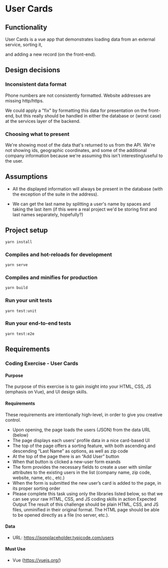 # User Cards

## Functionality

User Cards is a vue app that demonstrates loading data from an external service, sorting it,

and adding a new record (on the front-end).

## Design decisions

### Inconsistent data format

Phone numbers are not consistently formatted. Website addresses are missing http/https.

We could apply a "fix" by formatting this data for presentation on the front-end, but this really should be handled in either the database or (worst case) at the services layer of the backend.

### Choosing what to present

We're showing most of the data that's returned to us from the API. We're not showing ids, geographic coordinates, and some of the additional company information because we're assuming this isn't interesting/useful to the user.

## Assumptions

- All the displayed information will always be present in the database (with the exception of the suite in the address).

- We can get the last name by splitting a user's name by spaces and taking the last item (if this were a real project we'd be storing first and last names separately, hopefully?)

## Project setup

```
yarn install
```

### Compiles and hot-reloads for development

```
yarn serve
```

### Compiles and minifies for production

```
yarn build
```

### Run your unit tests

```
yarn test:unit
```

### Run your end-to-end tests

```
yarn test:e2e
```

## Requirements

### Coding Exercise - User Cards

#### Purpose

The purpose of this exercise is to gain insight into your HTML, CSS, JS (emphasis on Vue), and UI design skills.

#### Requirements

These requirements are intentionally high-level, in order to give you creative control.

- Upon opening, the page loads the users (JSON) from the data URL (below)
- The page displays each users’ profile data in a nice card-based UI
- The top of the page offers a sorting feature, with both ascending and descending “Last
  Name” as options, as well as zip code
- At the top of the page there is an “Add User” button
- When that button is clicked a new-user form exands
- The form provides the necessary fields to create a user with similar attributes to
  the existing users in the list (company name, zip code, website, name, etc., etc.)
- When the form is submitted the new user’s card is added to the page, in its
  proper sorting order
- Please complete this task using only the libraries listed below, so that we can see your
  raw HTML, CSS, and JS coding skills in action
  Expected Output
  The result of this challenge should be plain HTML, CSS, and JS files, unminified in their original format. The HTML page should be able to be opened directly as a file (no server, etc.).

#### Data

- URL: https://jsonplaceholder.typicode.com/users

#### Must Use

- Vue (https://vuejs.org/)
